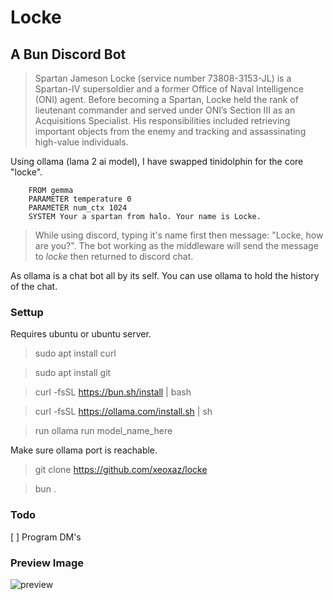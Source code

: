 # Locke

## A Bun Discord Bot
> Spartan Jameson Locke (service number 73808-3153-JL) is a Spartan-IV supersoldier and a former Office of Naval Intelligence (ONI) agent. 
> Before becoming a Spartan, Locke held the rank of lieutenant commander and served under ONI’s Section III as an Acquisitions Specialist. 
> His responsibilities included retrieving important objects from the enemy and tracking and assassinating high-value individuals.

Using ollama (lama 2 ai model), I have swapped tinidolphin for the core "locke".

```
    FROM gemma
    PARAMETER temperature 0
    PARAMETER num_ctx 1024
    SYSTEM Your a spartan from halo. Your name is Locke.
```

> While using discord, typing it's name first then message: "Locke, how are you?". The bot working as the middleware will send the message to *locke* then returned to discord chat.

As ollama is a chat bot all by its self. You can use ollama to hold the history of the chat.

### Settup
Requires ubuntu or ubuntu server.

> sudo apt install curl

> sudo apt install git

> curl -fsSL https://bun.sh/install | bash

> curl -fsSL https://ollama.com/install.sh | sh

> run ollama run model_name_here

Make sure ollama port is reachable.

> git clone https://github.com/xeoxaz/locke

> bun .

### Todo

[ ] Program DM's

### Preview Image

![preview](https://github.com/xeoxaz/locke/assets/108138638/8f8257df-7004-49f3-971a-5a6c05d3217f)
